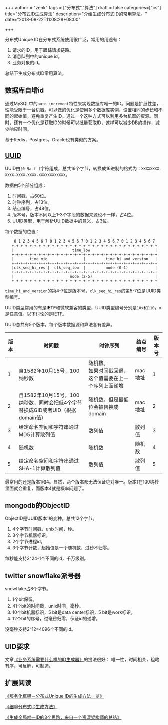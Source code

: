 +++
author = "zenk"
tags = ["分布式","算法"]
draft = false
categories=["cs"]
title="分布式ID生成算法"
description="介绍生成分布式ID的常用算法。"
date="2018-08-22T11:08:28+08:00"

+++

分布式Unique ID在分布式系统使用很广泛，常用的用途有：

1. 请求的ID，用于跟踪请求链路。
2. 消息队列中的unique id。
3. 业务对象的id。

总结下生成分布式ID常用算法。

## 数据库自增id

通过MySQL中的`auto_increment`特性来实现数据库唯一的ID。问题是扩展性差，性能受限于一台机器。可以做的优化是使用多个数据库实例，设置相同的步长和不同的起始值，避免重复产生ID。通过一个这种方式可以利用多台机器的资源。同时，还有一个优化是获取ID的时候可以批量获取ID，这样可以减少DB的操作，减少响应时间。

基于Redis，Postgres，Oracle也有类似的方案。

## [UUID](http://www.ietf.org/rfc/rfc4122.txt)

UUID由`[0-9a-f-]`字符组成，总共16个字节，转换成16进制的格式为：`XXXXXXXX-XXXX-XXXX-XXXX-XXXXXXXXXXXX`。

数据由5个部分组成：

1. 时间戳，占60位。
2. 时钟序列，占13位。
3. 结点编号，占48位。
4. 版本号，版本不同以上1-3个字段的数据来源也不一样，占4位。
5. UUID类型，用于解析UUID数据中的意义，占3位。

每个数据的位置：

```
    0 1 2 3 4 5 6 7 0 1 2 3 4 5 6 7 0 1 2 3 4 5 6 7 0 1 2 3 4 5 6 7
   +-+-+-+-+-+-+-+-+-+-+-+-+-+-+-+-+-+-+-+-+-+-+-+-+-+-+-+-+-+-+-+-+
   |                          time_low                             |
   +-+-+-+-+-+-+-+-+-+-+-+-+-+-+-+-+-+-+-+-+-+-+-+-+-+-+-+-+-+-+-+-+
   |       time_mid                |         time_hi_and_version   |
   +-+-+-+-+-+-+-+-+-+-+-+-+-+-+-+-+-+-+-+-+-+-+-+-+-+-+-+-+-+-+-+-+
   |clk_seq_hi_res |  clk_seq_low  |         node (0-1)            |
   +-+-+-+-+-+-+-+-+-+-+-+-+-+-+-+-+-+-+-+-+-+-+-+-+-+-+-+-+-+-+-+-+
   |                         node (2-5)                            |
   +-+-+-+-+-+-+-+-+-+-+-+-+-+-+-+-+-+-+-+-+-+-+-+-+-+-+-+-+-+-+-+-+
```
`time_hi_and_version`的第4-7位是版本号，`clk_seq_hi_res`的第5-7位是UUID类型编号。

UUID类型常用的有是**IETF**和微软兼容的类型，UUID类型编号分别是`10x`和`110`，x是任意值。以下讨论的是IETF。

UUID总共有5个版本，每个版本数据源和算法各有差异。

| 版本 | 时间戳                                                       | 时钟序列                                                     | 结点编号 | 版本号 |
| ---- | ------------------------------------------------------------ | ------------------------------------------------------------ | -------- | ------ |
| 1    | 自1582年10月15号，100纳秒数                                  | 随机数。<br />如果时间戳回退，这个值需要在上一个序列上面递增 | mac地址  | 1      |
| 2    | 自1582年10月15号，100纳秒数，同时会把低4个字节替换成GID或者UID（根据domain值） | 随机数。但是最低位会被替换成domain                           | mac地址  | 2      |
| 3    | 给定命名空间和字符串通过MD5计算散列值                        | 散列值                                                       | 散列值   | 3      |
| 4    | 随机数                                                       | 随机数                                                       | 随机数   | 4      |
| 5    | 给定命名空间和字符串通过SHA-1计算散列值                      | 散列值                                                       | 散列值   | 5      |

最常用的还是版本1和4。显然，两个版本都无法保证绝对唯一。版本1在100纳秒里面就会重复，而版本4就是概率问题了。

## mongodb的ObjectID

ObjectID是UUID版本1的变种。总共12个字节。

1. 4个字节时间戳，unix时间，秒。
2. 3个字节机器标识。
3. 2个字节进程id。
4. 3个字节计数，起始值是一个随机数，过秒不归零。

每秒能支持2^24-1个不同的id，千万级别。

## twitter snowflake派号器

snowflake占8个字节。

1. 1个bit保留。
2. 41个bit的时间戳，unix时间，毫秒。
3. 10个bit机器标识，5 bit是data center标识，5 bit是work标识。
4. 12个bit的序号，过毫秒归零，保证id的递增。

没毫秒支持2^12=4096个不同的id。

## UID要求

文章[《业务系统需要什么样的ID生成器》](http://ericliang.info/what-kind-of-id-generator-we-need-in-business-systems/)的提法很好： 唯一性，时间相关，粗略有序，可反解，可制造。

## 扩展阅读

[《服务化框架－分布式Unique ID的生成方法一览》](http://calvin1978.blogcn.com/articles/uuid.html)

[《细聊分布式ID生成方法》](http://calvin1978.blogcn.com/articles/%E2%80%9Chttp://chuansong.me/n/2459549%E2%80%9D)

[《生成全局唯一ID的3个思路，来自一个资深架构师的总结》](http://mp.weixin.qq.com/s?__biz=MzA5Nzc4OTA1Mw==&mid=2659598286&idx=1&sn=3172172ccea316b0ed83429ae718b54d&chksm=8be9eadcbc9e63caa10d708274b4fa34ceffa416ef4527e10e6b7a1a2d2f32cf8592d65bf728)